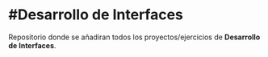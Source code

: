 #Desarrollo de Interfaces
==========
Repositorio donde se añadiran todos los proyectos/ejercicios de **Desarrollo de Interfaces**.
